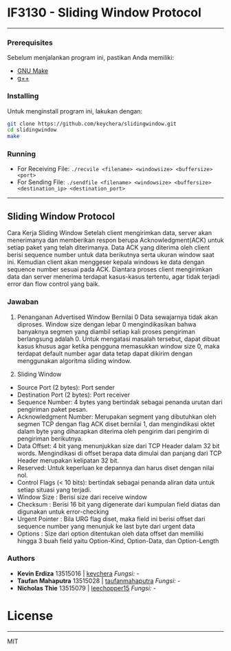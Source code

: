 # IF3130 - Sliding Window Protocol
---
### Prerequisites
Sebelum menjalankan program ini, pastikan Anda memiliki:
 - [GNU Make](https://www.gnu.org/software/make/)
 - [g++](https://gcc.gnu.org/)

### Installing 
Untuk menginstall program ini, lakukan dengan:
```sh
git clone https://github.com/keychera/slidingwindow.git
cd slidingwindow
make
```

### Running
- For Receiving File: `./recvile <filename> <windowsize> <buffersize> <port>`
- For Sending File: `./sendfile <filename> <windowsize> <buffersize> <destination_ip> <destination_port>`

---
## Sliding Window Protocol
Cara Kerja Sliding Window Setelah client mengirimkan data, server akan menerimanya dan memberikan respon berupa Acknowledgment(ACK) untuk setiap paket yang telah diterimanya. Data ACK yang diterima oleh client berisi sequence number untuk data berikutnya serta ukuran window saat ini. Kemudian client akan menggeser kepala windows ke data dengan sequence number sesuai pada ACK. Diantara proses client mengirimkan data dan server menerima terdapat kasus-kasus tertentu, agar tidak terjadi error dan flow control yang baik.


### Jawaban

1.  Penanganan Advertised Window Bernilai 0 Data sewajarnya tidak akan diproses. Window size dengan lebar 0 mengindikasikan bahwa banyaknya segmen yang diambil setiap kali proses pengiriman berlangsung adalah 0. Untuk mengatasi masalah tersebut, dapat dibuat kasus khusus agar ketika pengguna memasukkan window size 0, maka terdapat default number agar data tetap dapat dikirim dengan menggunakan algoritma sliding window.

2. Sliding Window
* Source Port (2 bytes): Port sender
* Destination Port (2 bytes): Port receiver
* Sequence Number: 4 bytes yang bertindak sebagai penanda urutan dari pengiriman paket pesan.
* Acknowledgment Number: Merupakan segment yang dibutuhkan oleh segmen TCP dengan flag ACK diset bernilai 1, dan mengindikasi oktet dalam byte yang diharapkan diterima oleh pengirim dari pengirim di pengiriman berikutnya.
* Data Offset: 4 bit yang menunjukkan size dari TCP Header dalam 32 bit words. Mengindikasi di offset berapa data dimulai dan panjang dari TCP Header merupakan kelipatan 32 bit.
* Reserved: Untuk keperluan ke depannya dan harus diset dengan nilai nol.
* Control Flags (< 10 bits): bertindak sebagai penanda aliran data untuk setiap situasi yang terjadi.
* Window Size : Berisi size dari receive window
* Checksum : Berisi 16 bit yang digenerate dari kumpulan field diatas dan digunakan untuk error-checking
* Urgent Pointer : Bila URG flag diset, maka field ini berisi offset dari sequence number yang menunjuk ke last byte dari urgent data
* Options : Size dari option ditentukan oleh data offset dan memiliki hingga 3 buah field yaitu Option-Kind, Option-Data, dan Option-Length
### Authors
 - **Kevin Erdiza**      13515016   | [keychera](https://github.com/keychera)
    *Fungsi: -*
 - **Taufan Mahaputra** 13515028    | [taufanmahaputra](https://github.com/taufanmahaputra)
    *Fungsi: -*
 - **Nicholas Thie**    13515079    | [leechopper15](https://github.com/leechopper15)
    *Fungsi: -*

# License
----

MIT
